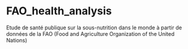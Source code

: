# FAO_health_analysis
Etude de santé publique sur la sous-nutrition dans le monde à partir de données de la FAO (Food and Agriculture Organization  of the United Nations)
